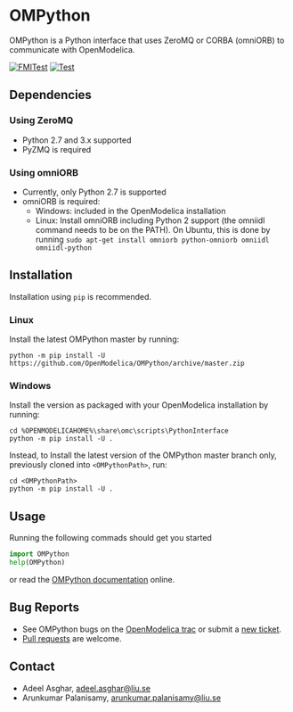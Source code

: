 # OMPython

OMPython is a Python interface that uses ZeroMQ or CORBA (omniORB) to
communicate with OpenModelica.

[![FMITest](https://github.com/OpenModelica/OMPython/actions/workflows/FMITest.yml/badge.svg)](https://github.com/OpenModelica/OMPython/actions/workflows/FMITest.yml)
[![Test](https://github.com/OpenModelica/OMPython/actions/workflows/Test.yml/badge.svg)](https://github.com/OpenModelica/OMPython/actions/workflows/Test.yml)

## Dependencies

### Using ZeroMQ

-   Python 2.7 and 3.x supported
-   PyZMQ is required

### Using omniORB

-   Currently, only Python 2.7 is supported
-   omniORB is required:
    -   Windows: included in the OpenModelica installation
    -   Linux: Install omniORB including Python 2 support (the omniidl
        command needs to be on the PATH). On Ubuntu, this is done by
        running
        `sudo apt-get install omniorb python-omniorb omniidl omniidl-python`

## Installation

Installation using `pip` is recommended.

### Linux

Install the latest OMPython master by running:

    python -m pip install -U https://github.com/OpenModelica/OMPython/archive/master.zip

### Windows

Install the version as packaged with your OpenModelica installation by
running:

    cd %OPENMODELICAHOME%\share\omc\scripts\PythonInterface
    python -m pip install -U .

Instead, to Install the latest version of the OMPython master branch
only, previously cloned into `<OMPythonPath>`, run:

    cd <OMPythonPath>
    python -m pip install -U .

## Usage

Running the following commads should get you started

``` python
import OMPython
help(OMPython)
```

or read the [OMPython
documentation](https://openmodelica.org/doc/OpenModelicaUsersGuide/latest/ompython.html)
online.

## Bug Reports

-   See OMPython bugs on the [OpenModelica
    trac](https://trac.openmodelica.org/OpenModelica/query?component=OMPython)
    or submit a [new
    ticket](https://trac.openmodelica.org/OpenModelica/newticket).
-   [Pull requests](https://github.com/OpenModelica/OMPython/pulls) are
    welcome.

## Contact

-   Adeel Asghar, <adeel.asghar@liu.se>
-   Arunkumar Palanisamy, <arunkumar.palanisamy@liu.se>